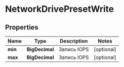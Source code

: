 

# NetworkDrivePresetWrite


## Properties

| Name | Type | Description | Notes |
|------------ | ------------- | ------------- | -------------|
|**min** | **BigDecimal** | Запись IOPS |  [optional] |
|**max** | **BigDecimal** | Запись IOPS |  [optional] |



